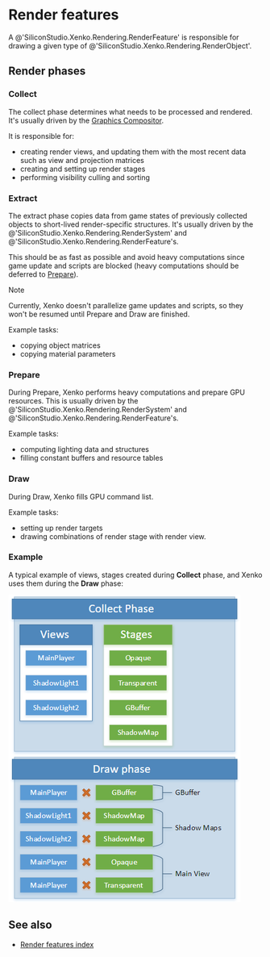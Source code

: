 # Render features

A @'SiliconStudio.Xenko.Rendering.RenderFeature' is responsible for drawing a given type of @'SiliconStudio.Xenko.Rendering.RenderObject'.

## Render phases

### Collect

The collect phase determines what needs to be processed and rendered. It's usually driven by the [Graphics Compositor](../graphics-compositor/index.md).

It is responsible for:

* creating render views, and updating them with the most recent data such as view and projection matrices
* creating and setting up render stages
* performing visibility culling and sorting

### Extract

The extract phase copies data from game states of previously collected objects to short-lived render-specific structures. It's usually driven by the @'SiliconStudio.Xenko.Rendering.RenderSystem' and @'SiliconStudio.Xenko.Rendering.RenderFeature's.

This should be as fast as possible and avoid heavy computations since game update and scripts are blocked (heavy computations should be deferred to [Prepare](#prepare)).

> [!Note]
> Currently, Xenko doesn't parallelize game updates and scripts, so they won't be resumed until Prepare and Draw are finished.

Example tasks:

* copying object matrices
* copying material parameters

### Prepare

During Prepare, Xenko performs heavy computations and prepare GPU resources. This is usually driven by the @'SiliconStudio.Xenko.Rendering.RenderSystem' and @'SiliconStudio.Xenko.Rendering.RenderFeature's.

Example tasks:

* computing lighting data and structures
* filling constant buffers and resource tables

### Draw

During Draw, Xenko fills GPU command list.

Example tasks:

* setting up render targets
* drawing combinations of render stage with render view.

### Example

A typical example of views, stages created during **Collect** phase, and Xenko uses them during the **Draw** phase:

![media/render-features-draw-example.png](media/render-features-draw-example.png)

## See also

* [Render features index](index.md)
